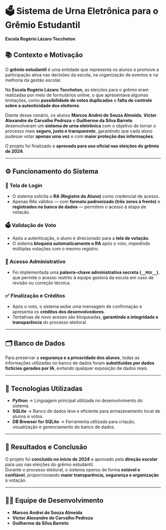 # 🗳️ Sistema de Urna Eletrônica para o Grêmio Estudantil  
**Escola Rogério Lázaro Toccheton**  

## 📚 Contexto e Motivação  
O **grêmio estudantil** é uma entidade que representa os alunos e promove a participação ativa nas decisões da escola, na organização de eventos e na melhoria da gestão escolar.  

Na **Escola Rogério Lázaro Toccheton**, as eleições para o grêmio eram realizadas por meio de formulários online, o que apresentava algumas limitações, como **possibilidade de votos duplicados** e **falta de controle sobre a autenticidade dos eleitores**.  

Diante desse cenário, os alunos **Marcos Andrei de Souza Almeida**, **Victor Alexandre de Carvalho Pedroza** e **Guilherme da Silva Barreto** desenvolveram um **sistema de urna eletrônica** com o objetivo de tornar o processo mais **seguro, justo e transparente**, garantindo que cada aluno pudesse votar **apenas uma vez** e com **maior proteção das informações**.  

O projeto foi finalizado e **aprovado para uso oficial nas eleições do grêmio de 2024**.

---

## ⚙️ Funcionamento do Sistema  

### 🔐 Tela de Login  
- O sistema solicita o **RA (Registro do Aluno)** como credencial de acesso.  
- Apenas RAs válidos — com **formato padronizado (três zeros à frente)** e **registrados no banco de dados** — permitem o acesso à etapa de votação.  

### 🗳️ Validação de Voto  
- Após a autenticação, o aluno é direcionado para a **tela de votação**.  
- O sistema **bloqueia automaticamente o RA** após o voto, impedindo múltiplas votações com o mesmo registro.  

### 🔑 Acesso Administrativo  
- Foi implementada uma **palavra-chave administrativa secreta (`__MGV__`)**, que permite o acesso restrito à equipe gestora da escola em caso de revisão ou correção técnica.  

### ✅ Finalização e Créditos  
- Após o voto, o sistema exibe uma mensagem de confirmação e apresenta os **créditos dos desenvolvedores**.  
- Tentativas de novo acesso são bloqueadas, **garantindo a integridade e transparência** do processo eleitoral.  

---

## 🗂️ Banco de Dados  
Para preservar a **segurança e a privacidade dos alunos**, todas as informações utilizadas no banco de dados foram **substituídas por dados fictícios gerados por IA**, evitando qualquer exposição de dados reais.  

---

## 🧠 Tecnologias Utilizadas  
- **Python** → Linguagem principal utilizada no desenvolvimento do sistema.  
- **SQLite** → Banco de dados leve e eficiente para armazenamento local de alunos e votos.  
- **DB Browser for SQLite** → Ferramenta utilizada para criação, visualização e gerenciamento do banco de dados.  

---

## 🏁 Resultados e Conclusão  
O projeto foi **concluído no início de 2024** e aprovado pela **direção escolar** para uso nas eleições do grêmio estudantil.  
Durante o processo eleitoral, o sistema operou de forma **estável e confiável**, proporcionando **maior transparência, segurança e organização** à votação.  

---

## 👨‍💻 Equipe de Desenvolvimento  
- **Marcos Andrei de Souza Almeida**  
- **Victor Alexandre de Carvalho Pedroza**  
- **Guilherme da Silva Barreto**  
